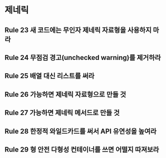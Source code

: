 
# 제네릭

## Rule 23 새 코드에는 무인자 제네릭 자료형을 사용하지 마라
## Rule 24 무점검 경고(unchecked warning)를 제거하라
## Rule 25 배열 대신 리스트를 써라
## Rule 26 가능하면 제네릭 자료형으로 만들 것
## Rule 27 가능하면 제네릭 메서드로 만들 것
## Rule 28 한정적 와일드카드를 써서 API 유연성을 높여라
## Rule 29 형 안전 다형성 컨테이너를 쓰면 어떨지 따져보라 
